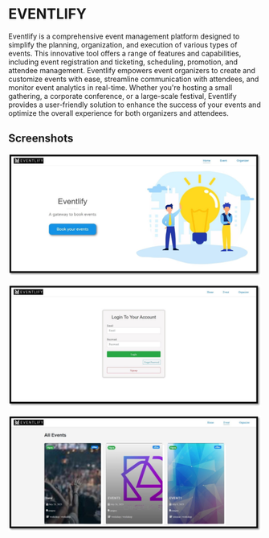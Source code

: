 
# EVENTLIFY


Eventlify is a comprehensive event management platform designed to simplify the planning, organization, and execution of various types of events. This innovative tool offers a range of features and capabilities, including event registration and ticketing, scheduling, promotion, and attendee management. Eventlify empowers event organizers to create and customize events with ease, streamline communication with attendees, and monitor event analytics in real-time. Whether you're hosting a small gathering, a corporate conference, or a large-scale festival, Eventlify provides a user-friendly solution to enhance the success of your events and optimize the overall experience for both organizers and attendees.




## Screenshots

![App Screenshot](https://github.com/muzammil-85/Eventlify/blob/master/Picture1.jpg)

![App Screenshot](https://github.com/muzammil-85/Eventlify/blob/master/Picture2.jpg)

![App Screenshot](https://github.com/muzammil-85/Eventlify/blob/master/Picture3.jpg)
